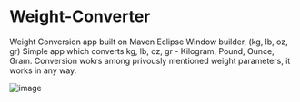 # Weight-Converter
Weight Conversion app built on Maven Eclipse Window builder, (kg, lb, oz, gr)
Simple app which converts kg, lb, oz, gr - Kilogram, Pound, Ounce, Gram. Conversion wokrs among privously mentioned weight parameters, it works in any way.

![image](https://user-images.githubusercontent.com/24220136/226058594-c5d517f9-2288-41a5-bfcb-adcc616ef10a.png)
